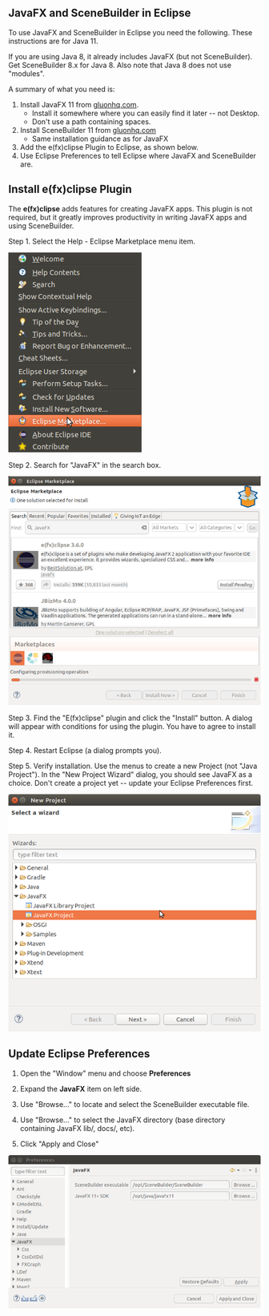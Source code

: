## JavaFX and SceneBuilder in Eclipse

To use JavaFX and SceneBuilder in Eclipse you need the following.
These instructions are for Java 11.  

If you are using Java 8, 
it already includes JavaFX (but not SceneBuilder).  Get SceneBuilder 8.x for Java 8.  Also note that Java 8 does not use "modules".

A summary of what you need is:

1. Install JavaFX 11 from [gluonhq.com](https://gluonhq.com/products/javafx/).
   * Install it somewhere where you can easily find it later -- not Desktop.
   * Don't use a path containing spaces.
2. Install SceneBuilder 11 from [gluonhq.com](https://gluonhq.com/products/scene-builder/)
   * Same installation guidance as for JavaFX
3. Add the e(fx)clipse Plugin to Eclipse, as shown below.
4. Use Eclipse Preferences to tell Eclipse where JavaFX and SceneBuilder are.

## Install e(fx)clipse Plugin

The **e(fx)clipse** adds features for creating JavaFX apps.
This plugin is not required, but it greatly improves productivity in
writing JavaFX apps and using SceneBuilder.

Step 1. Select the Help - Eclipse Marketplace menu item.

![Eclipse Help Menu](../images/Eclipse-1.png)

Step 2. Search for "JavaFX" in the search box.

![Eclipse Marketplace](../images/Eclipse-2.png)

Step 3. Find the "E(fx)clipse" plugin and click the "Install" button.  A dialog will appear with conditions for using the plugin. You have to agree to install it.

Step 4. Restart Eclipse (a dialog prompts you).

Step 5. Verify installation. Use the menus to create a new Project (not "Java Project").  In the "New Project Wizard" dialog, you should see JavaFX as a choice.
Don't create a project yet -- update your Eclipse Preferences first.

![Eclipse New Project Dialog](../images/Eclipse-New-Project.png)

## Update Eclipse Preferences

1. Open the "Window" menu and choose **Preferences**

2. Expand the **JavaFX** item on left side.

3. Use "Browse..." to locate and select the SceneBuilder executable file.

4. Use "Browse..." to select the JavaFX directory (base directory containing JavaFX lib/, docs/, etc).

5. Click "Apply and Close"

![Eclipse Preferences](../images/Eclipse-Preferences.png)
